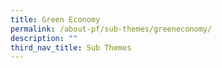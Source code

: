 ```yaml
---
title: Green Economy
permalink: /about-pf/sub-themes/greeneconomy/
description: ""
third_nav_title: Sub Themes
---
```

